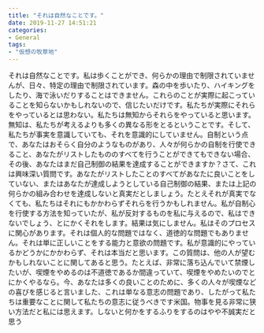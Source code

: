 ```yaml
---
title: "それは自然なことです。"
date: 2019-11-27 14:51:21
categories:
- General
tags:
- "仮想の牧草地"
---
```


それは自然なことです。私は歩くことができ、何らかの理由で制限されていませんが、日々、特定の理由で制限されています。森の中を歩いたり、ハイキングをしたり、海で泳いだりすることはできません。これらのことが実際に起こっていることを知らないかもしれないので、信じたいだけです。私たちが実際にそれらをやっているとは思わない。私たちは無知からそれらをやっていると思います。無知は、私たちが考えるよりも多くの異なる形をとるということです。そして、私たちが事実を意識していても、それを意識的にしていません。自制という点で、あなたはおそらく自分のようなものがあり、人々が何らかの自制を行使できること、あなたがリストしたもののすべてを行うことができてもできない場合、その後、あなたはまだ自己制御の結果を達成することができますか？さて、これは興味深い質問です。あなたがリストしたことのすべてがあなたに良いことをしていない、またはあなたが達成しようとしている自己制御の結果、または上記の何らかの組み合わせを達成しないと真実だとしましょう。たとえそれが真実でなくても、私たちはそれにもかかわらずそれらを行うかもしれません。私が自制心を行使する方法を知っていたが、私が反対するものを私に与えるので、私はできないでしょう、とにかくそれをします。結果は気にしません。私はそのプロセスに関心があります。それは個人的な問題ではなく、道徳的な問題でもありません。それは単に正しいことをする能力と意欲の問題です。私が意識的にやっているかどうかにかかわらず、それは本当だと思います。この質問は、他の人が望むかもしれないことに関してあると思う。たとえば、非常に落ち込んでいて禁煙したいが、喫煙をやめるのは不道徳であるか間違っていて、喫煙をやめたいのでとにかくやるなら。今、あなたは多くの良いことのために、多くの人々が喫煙などの喜びを感じると言いました、これは単なる意志の問題であり、したがって私たちは重要なことに関して私たちの意志に従うべきです米国。物事を見る非常に狭い方法だと私には思えます。しないと何かをするふりをするのはやや不誠実だと思う
